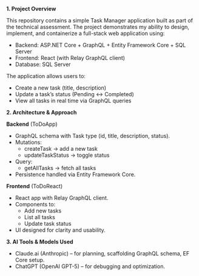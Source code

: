 ****1. Project Overview****

This repository contains a simple Task Manager application built as part of the technical assessment.
The project demonstrates my ability to design, implement, and containerize a full-stack web application using:

- Backend: ASP.NET Core + GraphQL + Entity Framework Core + SQL Server
- Frontend: React (with Relay GraphQL client)
- Database: SQL Server

The application allows users to:
- Create a new task (title, description)
- Update a task’s status (Pending ↔ Completed)
- View all tasks in real time via GraphQL queries

****2. Architecture & Approach****

**Backend** (ToDoApp)
- GraphQL schema with Task type (id, title, description, status).
- Mutations:
  - createTask → add a new task
  - updateTaskStatus → toggle status
- Query:
  - getAllTasks → fetch all tasks
- Persistence handled via Entity Framework Core.

**Frontend** (ToDoReact)
- React app with Relay GraphQL client.
- Components to:
  - Add new tasks
  - List all tasks
  - Update task status
- UI designed for clarity and usability.

****3. AI Tools & Models Used****

- Claude.ai (Anthropic) – for planning, scaffolding GraphQL schema, EF Core setup.
- ChatGPT (OpenAI GPT-5) – for debugging and optimization.
